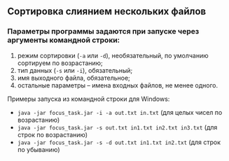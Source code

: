 ## Сортировка слиянием нескольких файлов

### Параметры программы задаются при запуске через аргументы командной строки:
1. режим сортировки (`-a` или `-d`), необязательный, по умолчанию сортируем по возрастанию;
2. тип данных (`-s` или `-i`), обязательный;
3. имя выходного файла, обязательное;
4. остальные параметры – имена входных файлов, не менее одного.

Примеры запуска из командной строки для Windows:
* `java -jar focus_task.jar -i -a out.txt in.txt` (для целых чисел по возрастанию)
* `java -jar focus_task.jar -s out.txt in1.txt in2.txt in3.txt` (для строк по возрастанию)
* `java -jar focus_task.jar -s -d out.txt in1.txt in2.txt` (для строк по убыванию)

